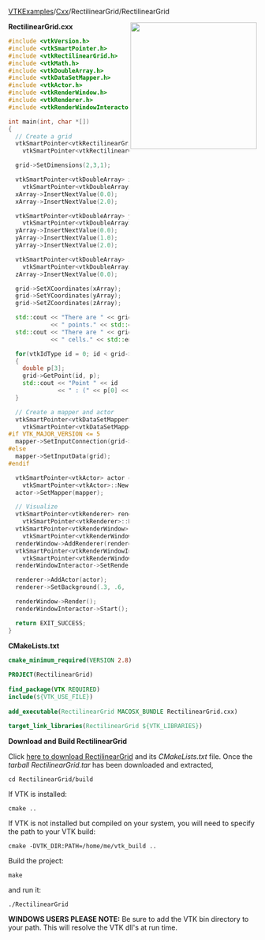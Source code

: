 [VTKExamples](Home)/[Cxx](Cxx)/RectilinearGrid/RectilinearGrid

<img align="right" src="https://github.com/lorensen/VTKExamples/raw/master/Testing/Baseline/RectilinearGrid/TestRectilinearGrid.png" width="256" />


**RectilinearGrid.cxx**
```c++
#include <vtkVersion.h>
#include <vtkSmartPointer.h>
#include <vtkRectilinearGrid.h>
#include <vtkMath.h>
#include <vtkDoubleArray.h>
#include <vtkDataSetMapper.h>
#include <vtkActor.h>
#include <vtkRenderWindow.h>
#include <vtkRenderer.h>
#include <vtkRenderWindowInteractor.h>

int main(int, char *[])
{
  // Create a grid
  vtkSmartPointer<vtkRectilinearGrid> grid =
    vtkSmartPointer<vtkRectilinearGrid>::New();

  grid->SetDimensions(2,3,1);

  vtkSmartPointer<vtkDoubleArray> xArray =
    vtkSmartPointer<vtkDoubleArray>::New();
  xArray->InsertNextValue(0.0);
  xArray->InsertNextValue(2.0);

  vtkSmartPointer<vtkDoubleArray> yArray =
    vtkSmartPointer<vtkDoubleArray>::New();
  yArray->InsertNextValue(0.0);
  yArray->InsertNextValue(1.0);
  yArray->InsertNextValue(2.0);

  vtkSmartPointer<vtkDoubleArray> zArray =
    vtkSmartPointer<vtkDoubleArray>::New();
  zArray->InsertNextValue(0.0);

  grid->SetXCoordinates(xArray);
  grid->SetYCoordinates(yArray);
  grid->SetZCoordinates(zArray);

  std::cout << "There are " << grid->GetNumberOfPoints()
            << " points." << std::endl;
  std::cout << "There are " << grid->GetNumberOfCells()
            << " cells." << std::endl;

  for(vtkIdType id = 0; id < grid->GetNumberOfPoints(); id++)
  {
    double p[3];
    grid->GetPoint(id, p);
    std::cout << "Point " << id
              << " : (" << p[0] << " , " << p[1] << " , " << p[2] << ")" << std::endl;
  }

  // Create a mapper and actor
  vtkSmartPointer<vtkDataSetMapper> mapper =
    vtkSmartPointer<vtkDataSetMapper>::New();
#if VTK_MAJOR_VERSION <= 5
  mapper->SetInputConnection(grid->GetProducerPort());
#else
  mapper->SetInputData(grid);
#endif

  vtkSmartPointer<vtkActor> actor =
    vtkSmartPointer<vtkActor>::New();
  actor->SetMapper(mapper);

  // Visualize
  vtkSmartPointer<vtkRenderer> renderer =
    vtkSmartPointer<vtkRenderer>::New();
  vtkSmartPointer<vtkRenderWindow> renderWindow =
    vtkSmartPointer<vtkRenderWindow>::New();
  renderWindow->AddRenderer(renderer);
  vtkSmartPointer<vtkRenderWindowInteractor> renderWindowInteractor =
    vtkSmartPointer<vtkRenderWindowInteractor>::New();
  renderWindowInteractor->SetRenderWindow(renderWindow);

  renderer->AddActor(actor);
  renderer->SetBackground(.3, .6, .3); // Background color green

  renderWindow->Render();
  renderWindowInteractor->Start();

  return EXIT_SUCCESS;
}
```
**CMakeLists.txt**
```cmake
cmake_minimum_required(VERSION 2.8)
 
PROJECT(RectilinearGrid)
 
find_package(VTK REQUIRED)
include(${VTK_USE_FILE})
 
add_executable(RectilinearGrid MACOSX_BUNDLE RectilinearGrid.cxx)
 
target_link_libraries(RectilinearGrid ${VTK_LIBRARIES})
```

**Download and Build RectilinearGrid**

Click [here to download RectilinearGrid](https://github.com/lorensen/VTKWikiExamplesTarballs/raw/master/RectilinearGrid.tar) and its *CMakeLists.txt* file.
Once the *tarball RectilinearGrid.tar* has been downloaded and extracted,
```
cd RectilinearGrid/build 
```
If VTK is installed:
```
cmake ..
```
If VTK is not installed but compiled on your system, you will need to specify the path to your VTK build:
```
cmake -DVTK_DIR:PATH=/home/me/vtk_build ..
```
Build the project:
```
make
```
and run it:
```
./RectilinearGrid
```
**WINDOWS USERS PLEASE NOTE:** Be sure to add the VTK bin directory to your path. This will resolve the VTK dll's at run time.

